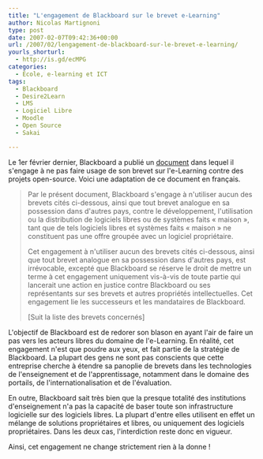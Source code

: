 ```yaml
---
title: "L'engagement de Blackboard sur le brevet e-Learning"
author: Nicolas Martignoni
type: post
date: 2007-02-07T09:42:36+00:00
url: /2007/02/lengagement-de-blackboard-sur-le-brevet-e-learning/
yourls_shorturl:
  - http://is.gd/ecMPG
categories:
  - École, e-learning et ICT
tags:
  - Blackboard
  - Desire2Learn
  - LMS
  - Logiciel Libre
  - Moodle
  - Open Source
  - Sakai

---
```

Le 1er février dernier, Blackboard a publié un [document][1] dans lequel il s'engage à ne pas faire usage de son brevet sur l'e-Learning contre des projets open-source. Voici une adaptation de ce document en français.

> Par le présent document, Blackboard s'engage à n'utiliser aucun des brevets cités ci-dessous, ainsi que tout brevet analogue en sa possession dans d'autres pays, contre le développement, l'utilisation ou la distribution de logiciels libres ou de systèmes faits « maison », tant que de tels logiciels libres et systèmes faits « maison » ne constituent pas une offre groupée avec un logiciel propriétaire.
> 
> Cet engagement à n'utiliser aucun des brevets cités ci-dessous, ainsi que tout brevet analogue en sa possession dans d'autres pays, est irrévocable, excepté que Blackboard se réserve le droit de mettre un terme à cet engagement uniquement vis-à-vis de toute partie qui lancerait une action en justice contre Blackboard ou ses représentants sur ses brevets et autres propriétés intellectuelles. Cet engagement lie les successeurs et les mandataires de Blackboard.
> 
> [Suit la liste des brevets concernés]

L'objectif de Blackboard est de redorer son blason en ayant l'air de faire un pas vers les acteurs libres du domaine de l'e-Learning. En réalité, cet engagement n'est que poudre aux yeux, et fait partie de la stratégie de Blackboard. La plupart des gens ne sont pas conscients que cette entreprise cherche à étendre sa panoplie de brevets dans les technologies de l'enseignement et de l'apprentissage, notamment dans le domaine des portails, de l'internationalisation et de l'évaluation.

En outre, Blackboard sait très bien que la presque totalité des institutions d'enseignement n'a pas la capacité de baser toute son infrastructure logicielle sur des logiciels libres. La plupart d'entre elles utilisent en effet un mélange de solutions propriétaires et libres, ou uniquement des logiciels propriétaires. Dans les deux cas, l'interdiction reste donc en vigueur.

Ainsi, cet engagement ne change strictement rien à la donne !

 [1]: http://blackboard.com/patent/FAQ_013107.htm